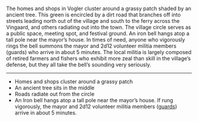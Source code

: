 The homes and shops in Vogler cluster around a grassy patch shaded by an ancient tree. This green is encircled by a dirt road that branches off into streets leading north out of the village and south to the ferry across the Vingaard, and others radiating out into the town. The village circle serves as a public space, meeting spot, and festival ground. An iron bell hangs atop a tall pole near the mayor’s house. In times of need, anyone who vigorously rings the bell summons the mayor and 2d12 volunteer militia members (guards) who arrive in about 5 minutes. The local militia is largely composed of retired farmers and fishers who exhibit more zeal than skill in the village’s defense, but they all take the bell’s sounding very seriously.

---

- Homes and shops cluster around a grassy patch
- An ancient tree sits in the middle
- Roads radiate out from the circle
- An Iron bell hangs atop a tall pole near the mayor’s house. If rung vigorously, the mayor and 2d12 volunteer militia members ([guards](https://www.dndbeyond.com/monsters/16915-guard)) arrive in about 5 minutes.